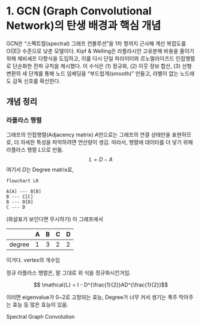 # 1. GCN (Graph Convolutional Network)의 탄생 배경과 핵심 개념
GCN은 “스펙트럴(spectral) 그래프 컨볼루션”을 1차 항까지 근사해 계산 복잡도를 O(|E|) 수준으로 낮춘 모델이다. Kipf & Welling은 라플라시안 고유분해 비용을 줄이기 위해 체비셰프 다항식을 도입하고, 이를 다시 단일 파라미터와 르노멀라이즈드 인접행렬로 단순화한 전파 규칙을 제시했다.
이 수식은 (1) 정규화, (2) 이웃 정보 합산, (3) 선형 변환의 세 단계를 통해 노드 임베딩을 “부드럽게(smooth)” 만들고, 라벨이 없는 노드에도 감독 신호를 확산한다.

## 개념 정리
### 라플라스 행렬
그래프의 인접행렬(Adjacency matrix) $A$만으로는 그래프의 연결 상태만을 표현하므로, 더 자세한 특성을 파악하려면 연산량이 생김. 따라서, 행렬에 데이터를 더 넣기 위해 라플라스 행렬 $L$으로  만듦.
$$L = D - A$$
여기서 $D$는 Degree matrix로,
``` mermaid
flowchart LR

A[A] --- B[B]
B --- C[C]
B --- D[D]
C --- D

```
(화살표가 보인다면 무시하기) 이 그래프에서 

|        | A   | B   | C   | D   |
| ------ | --- | --- | --- | --- |
| degree | 1   | 3   | 2   | 2   |
이거다. vertex의 개수임

정규 라플라스 행렬은, 말 그대로 위 식을 정규화시킨거임.

$$ \mathcal{L} = I - D^{\frac{1}{2}}AD^{\frac{1}{2}}$$

이러면 eigenvalue가 0~2로 고정되는 효능, Degree가 너무 커서 생기는 폭주 막아주는 효능 등 많은 효능이 있음.



Spectral Graph Convolution
